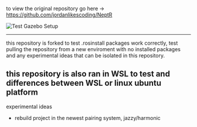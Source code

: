 to view the original repository go here -> https://github.com/jordanlikescoding/NeptR

![Test Gazebo Setup](https://img.shields.io/github/workflow/status/kryzical/neptr2_ws/Test%20Gazebo%20Setup)

-----
this repository is forked to test .rosinstall packages work correctly, test pulling the repository from a new enviroment with no installed packages and any experimental ideas that can be isolated in this repository.

this repository is also ran in WSL to test and differences between WSL or linux ubuntu platform
----
experimental ideas
- rebuild project in the newest pairing system, jazzy/harmonic 
